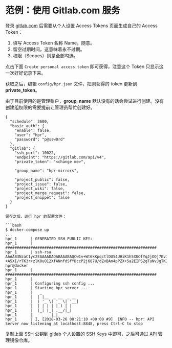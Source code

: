 # 范例：使用 Gitlab.com 服务

登录 [gitlab.com](gitlab.com) 后需要从个人设置 Access Tokens 页面生成自己的 Access Token：

1. 填写 Access Token 名称 Name，随意。
2. 留空过期时间，这意味着永不过期。
3. 权限（Scopes）则是全部勾选。

点击下面 `Create personal access token` 即可获得，注意这个 Token 只显示这一次好好记录下来。

获取之后，编辑 `config/hpr.json` 文件，把刚获得的 token 更新到 **private_token**。

由于目前使用的是管理账户，**group_name** 默认没有的话会尝试进行创建。没有创建组权限的需要提前让管理员帮忙创建好。

```
{
  "schedule": 3600,
  "basic_auth": {
    "enable": false,
    "user": "hpr",
    "password": "p@ssw0rd"
  },
  "gitlab": {
    "ssh_port": 10022,
    "endpoint": "https://gitlab.com/api/v4",
    "private_token": "<change me>",

    "group_name": "hpr-mirrors",

    "project_public": false,
    "project_issue": false,
    "project_wiki": false,
    "project_merge_request": false,
    "project_snippet": false
  }
}

保存之后，运行 hpr 的配置文件：

```bash
$ docker-compose up
...
hpr_1      | GENERATED SSH PUBLIC KEY:
hpr_1      | ##################################################################
hpr_1      | ssh-rsa AAAAB3NzaC1yc2EAAAADAQABAAABAQCw1v+Wt6kKpqctlDU54UHiK1h5XUOfYqJjOQj7Kv7CIsPfI2S8MrD0ze3vMFXabznG5/pH0yXed6BehUwF4jsVmm45lMwWayDYCoFtEzLXozNi9kSqBaR5B8ppkqnGekybt/T/1I4lr93bhyPSjmKuqZC
+A5XI/rTK3r+zlK0uO12XfANnfdSfYDccP2j687U/dZvBAn4pPZX+5a2EIPS2gTuNvJgTKIHYllPXlIEAeIxQwDEB7hzaFz25VNwihPkUR2oXHiRVbDhSRgvZhmf73muTY0EP79TrGh6Fl3OKafUOSIuYDIgQxj4AREw6H1BaZIcptTGX6DWLM9UZtWXT hpr@docker
hpr_1      | ##################################################################
hpr_1      |
hpr_1      | Configuring ssh config ...
hpr_1      | Starting hpr server ...
hpr_1      |   _
hpr_1      |  | |__  _ __  _ __
hpr_1      |  | '_ \| '_ \| '__|
hpr_1      |  | | | | |_) | |
hpr_1      |  |_| |_| .__/|_|
hpr_1      |        |_|
hpr_1      | I, [2018-03-26 08:21:10 +00:00 #9]  INFO -- hpr: API Server now listening at localhost:8848, press Ctrl-C to stop
```

复制上面 SSH 公钥到 gitlab 个人设置的 SSH Keys 中即可，之后可通过 [API](https://icyleaf.github.io/hpr/#/api) 管理镜像仓库。
